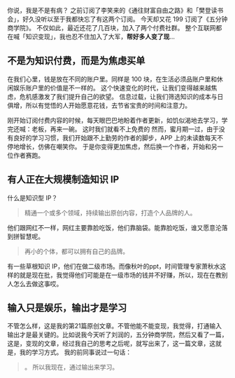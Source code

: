 你说，我是不是有病？
之前订阅了李笑来的《通往财富自由之路》和「樊登读书会」，好久没听以至于我都快忘了有这两个订阅。
今天却又花 199 订阅了《五分钟商学院》。
不仅如此，最近还花了几百块，加入了两个付费社群。
整个互联网都在喊「知识变现」，我也忍不住加入了大军，**帮好多人变了现**...

## 不是为知识付费，而是为焦虑买单
​在我们心里，钱是放在不同的账户里。同样是 100 块，在生活必须品账户里和休闲娱乐账户里的价值是不一样的。
这个快速变化的时代，让我们变得越来越焦虑，危机感激发了我们提升自己的欲望。
信息过载，让我们筛选知识的成本与日俱增，所以有觉悟的人开始愿意花钱，去节省宝贵的时间和注意力。

刚开始订阅付费内容的时候，每天眼巴巴地盼着作者更新，如饥似渴地去学习，学完还喊：老板，再来一碗。
这时我们就看不上免费的
然而，蜜月期一过，由于没有良好的学习习惯，我们开始跟不上勤劳的作者的脚步，APP 上的未读数每天不停地增长，仿佛在嘲笑你。
于是你变得更加焦虑，然后换一个作者，开始和另一位作者赛跑。
## 有人正在大规模制造知识 IP
什么是知识型 IP？
>精通一个或多个领域，持续输出原创内容，打造个人品牌的人。

他们跟网红不一样，网红主要靠脸吃饭，他们靠脑袋。能靠脸吃饭，谁又愿意沦落到拼智慧呢。

>再小的个体，都可以拥有自己的品牌。

有一些草根知识 IP，他们在做二级市场。
​而像秋叶的ppt，时间管理专家萧秋水这样的就是现在批，我觉得他们可能是在一级市场的钱并不好赚，所以，现在在教别人怎么去做这事哎。

## 输入只是娱乐，输出才是学习
​不管怎么样，这是我的第21篇原创文章。不管他能不能变现，我觉得，打通输入输出才是最关键的。比如说我今天听了刘润的，五分钟商学院，然后又看了一篇，这是，变现的文章，经过我自己的思考之后呢，就写出来了，这一篇文章，这就是，我的学习方式。
我的前同事说过一句话：
>。
所以我现在，通过输出来学习。